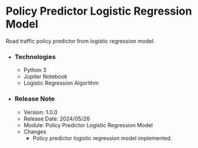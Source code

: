 # Policy Predictor Logistic Regression Model
Road traffic policy predictor from logistic regression model.

* ### Technologies
    * Python 3
    * Jupiter Notebook
    * Logistic Regression Algorithm

* ### Release Note
    * Version: 1.0.0
    * Release Date: 2024/05/26
    * Module: Policy Predictor Logistic Regression Model
    * Changes
        * Policy predictor logistic regression model implemented.
